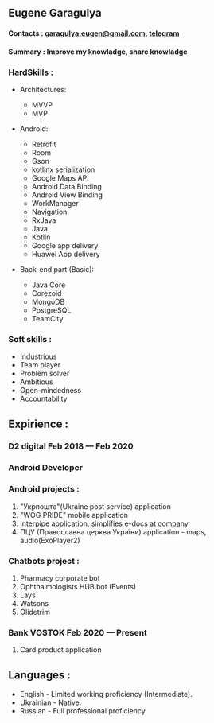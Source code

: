 
## Eugene Garagulya
#### Contacts : garagulya.eugen@gmail.com, [telegram](https://t.me/eugenegxua)
#### Summary : Improve my knowladge, share knowladge

### HardSkills :
* Architectures:
  * MVVP
  * MVP

* Android:
  * Retrofit
  * Room
  * Gson
  * kotlinx serialization
  * Google Maps API
  * Android Data Binding
  * Android View Binding
  * WorkManager
  * Navigation
  * RxJava
  * Java
  * Kotlin
  * Google app delivery
  * Huawei App delivery

* Back-end part (Basic):
  * Java Core
  * Corezoid
  * MongoDB
  * PostgreSQL
  * TeamCity

### Soft skills :
* Industrious
* Team player
* Problem solver
* Ambitious
* Open-mindedness
* Accountability

## Expirience :
### D2 digital Feb 2018 — Feb 2020
### Android Developer
### Android projects :
1. "Укрпошта"(Ukraine post service) application
2. "WOG PRIDE" mobile application
3. Interpipe application, simplifies e-docs at company
4. ПЦУ (Православна церква України) application - maps, audio(ExoPlayer2)
### Chatbots project :
1. Pharmacy corporate bot
2. Ophthalmologists HUB bot (Events)
3. Lays
4. Watsons
5. Olidetrim

### Bank VOSTOK Feb 2020 — Present
1. Card product application

## Languages :
* English - Limited working proficiency (Intermediate).
* Ukrainian - Native.
* Russian - Full professional proficiency.
